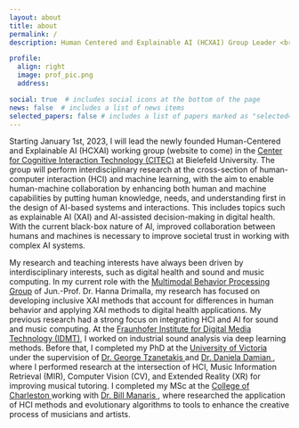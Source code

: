 ```yaml
---
layout: about
title: about
permalink: /
description: Human Centered and Explainable AI (HCXAI) Group Leader <br> <a href="https://www.uni-bielefeld.de/zwe/citec/">CITEC</a>, Bielefeld, Germany.

profile:
  align: right
  image: prof_pic.png
  address: 

social: true  # includes social icons at the bottom of the page
news: false  # includes a list of news items
selected_papers: false # includes a list of papers marked as "selected={true}"
---
```


Starting January 1st, 2023, I will lead the newly founded Human-Centered and Explainable AI (HCXAI) working group (website to come) in the <a href="https://www.uni-bielefeld.de/zwe/citec/">Center for Cognitive Interaction Technology (CITEC)</a> at Bielefeld University.
The group will perform interdisciplinary research at the cross-section of human-computer interaction (HCI) and machine learning, with the aim to enable human-machine collaboration by enhancing both human and machine capabilities by putting human knowledge, needs, and understanding first in the design of AI-based systems and interactions. This includes topics such as explainable AI (XAI) and AI-assisted decision-making in digital health. 
With the current black-box nature of AI, improved collaboration between humans and machines is necessary to improve societal trust in working with complex AI systems. 

My research and teaching interests have always been driven by interdisciplinary interests, such as digital health and sound and music computing. 
In my current role with the <a href="https://www.uni-bielefeld.de/fakultaeten/technische-fakultaet/arbeitsgruppen/multimodal-behavior-processing/">Multimodal Behavior Processing Group</a> of Jun.-Prof. Dr. Hanna Drimalla, my research has focused on developing inclusive XAI methods that account for differences in human behavior and applying XAI methods to digital health applications. 
My previous research had a strong focus on integrating HCI and AI for sound and music computing. 
At the <a href="https://www.idmt.fraunhofer.de/">Fraunhofer Institute for Digital Media Technology (IDMT)</a>, I worked on industrial sound analysis via deep learning methods.  Before that, I completed my PhD at the  <a href="https://www.uvic.ca/">University of Victoria </a> under the supervision of <a href="http://webhome.csc.uvic.ca/~gtzan/index.html"> Dr. George Tzanetakis </a> and <a href="http://thesegalgroup.org/people/daniela-damian/"> Dr. Daniela Damian </a>, where I performed research at the intersection of HCI, Music Information Retrieval (MIR), Computer Vision (CV), and Extended Reality (XR) for improving musical tutoring. 
I completed my MSc at the <a href="https://compsci.cofc.edu/"> College of Charleston </a> working with <a href="http://blogs.cofc.edu/manaris/"> Dr. Bill Manaris </a>, where researched the application of HCI methods and evolutionary algorithms to tools to enhance the creative process of musicians and artists.